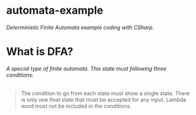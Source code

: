 # automata-example
###### Deterministic Finite Automata example coding with CSharp. 

# What is DFA?

###### A special type of finite automata. This state must following three conditions:

>The condition to go from each state must show a single state.
>There is only one final state that must be accepted for any input.
>Lambda word must not be included in the conditions.
